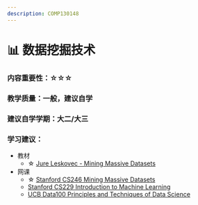 ```yaml
---
description: COMP130148
---
```


# 📊 数据挖掘技术

### 内容重要性：☆☆☆

### 教学质量：一般，建议自学

### 建议自学学期：大二/大三

### 学习建议：

* 教材
  * ☆ [Jure Leskovec - Mining Massive Datasets](http://infolab.stanford.edu/~ullman/mmds/book.pdf)
* 网课
  * ☆ [Stanford CS246 Mining Massive Datasets](https://www.bilibili.com/video/BV13x411o7Qg)
  * [Stanford CS229 Introduction to Machine Learning](https://csdiy.wiki/%E6%9C%BA%E5%99%A8%E5%AD%A6%E4%B9%A0/CS229/)
  * [UCB Data100 Principles and Techniques of Data Science](https://csdiy.wiki/%E6%95%B0%E6%8D%AE%E7%A7%91%E5%AD%A6/Data100/)
